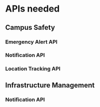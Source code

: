 # APIs needed
## Campus Safety
### Emergency Alert API
### Notification API
### Location Tracking API

## Infrastructure Management
### Notification API
